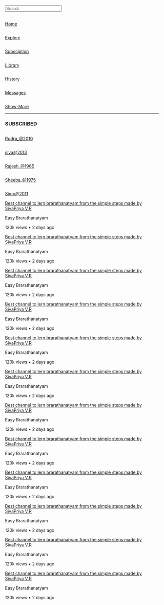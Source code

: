 <!DOCTYPE html>
<html lang="en">
<head>
    <meta charset="UTF-8">
    <meta name="viewport" content="width=device-width, initial-scale=1.0">
    <title>Video Sharing - @Vidtube__Rudraksh</title>
    <link rel="stylesheet" href="style.css">
</head>
<body>
    <nav class="flex-div">
        <div class="left flex-div">
            <img src="images/menu.png" alt="" class="menu-icon">
            <img src="images/logo.png" alt="" class="logo">
        </div>
        <div class="middle flex-div">
            <div class="search-box flex-div">
                <input type="text" placeholder="Search" />
                <img src="images/search.png" alt="" />
            </div>
            <img src="images/voice-search.png" alt="" class="mic-icon">
        </div>
        <div class="right flex-div">
            <img src="images/upload.png" alt="">
            <img src="images/more.png" alt="">
            <img src="images/notification.png" alt="">
            <img src="images/Jack.png" class="user-icon" alt="">
        </div>
    </nav>
    <!------------------- slidebar----------------- -->
    <div class="slidebar">
        <div class="shortcut-link">
            <a href="#"><img src="images/home.png" alt=""><p>Home</p></a>
            <a href="#"><img src="images/explore.png" alt=""><p>Explore</p></a>
            <a href="#"><img src="images/subscriprion.png" alt=""><p>Subsciption</p></a>
            <a href="#"><img src="images/library.png" alt=""><p>Library</p></a>
            <a href="#"><img src="images/history.png" alt=""><p>History</p></a>
            <a href="#"><img src="images/messages.png" alt=""><p>Messages</p></a>
            <a href="#"><img src="images/show-more.png" alt=""><p>Show-More</p></a>
            <hr>
        </div>
        <div class="subscribed-list">
            <h3>SUBSCRIBED</h3>
            <a href="#"><img src="images/Jack.png" alt=""><p>Rudra_@2010</p></a>
            <a href="#"><img src="images/simon.png" alt=""><p>siva@2013</p></a>
            <a href="#"><img src="images/tom.png" alt=""><p>Rajesh_@1965</p></a>
            <a href="#"><img src="images/megan.png" alt=""><p>Sheeba_@1975</p></a>
            <a href="#"><img src="images/cameron.png" alt=""><p>Simo@2011</p></a>
        </div>
    </div>
    <!------------------- main----------------- -->
    <div class="container">
        <div class="banner">
            <img src="images/banner.png" alt="">
        </div>
        <div class="list-container">
            <div class="vid-list">
                <a href="play-video.html"><img src="images/thumbnail1.png" alt="" class="thumbnail1"></a>
                <div class="flex-div">
                    <img src="images/Jack.png" alt="">
                    <div class="vid-info">
                        <a href="#">Best channel to lern brarathanatyam from the simple steps made 
                            by SivaPriya V.R</a>
                        <p>Easy Brarathanatyam</p>
                        <p>120k views &bull; 2 days ago</p>
                    </div>
                </div>
            </div>
            <div class="vid-list">
                <a href="play-video.html"><img src="images/thumbnail2.png" alt="" class="thumbnail1"></a>
                <div class="flex-div">
                    <img src="images/Jack.png" alt="">
                    <div class="vid-info">
                        <a href="#">Best channel to lern brarathanatyam from the simple steps made 
                            by SivaPriya V.R</a>
                        <p>Easy Brarathanatyam</p>
                        <p>120k views &bull; 2 days ago</p>
                    </div>
                </div>
            </div>
            <div class="vid-list">
                <a href="play-video.html"><img src="images/thumbnail3.png" alt="" class="thumbnail1"></a>
                <div class="flex-div">
                    <img src="images/Jack.png" alt="">
                    <div class="vid-info">
                        <a href="#">Best channel to lern brarathanatyam from the simple steps made 
                            by SivaPriya V.R</a>
                        <p>Easy Brarathanatyam</p>
                        <p>120k views &bull; 2 days ago</p>
                    </div>
                </div>
            </div>
            <div class="vid-list">
                <a href="play-video.html"><img src="images/thumbnail4.png" alt="" class="thumbnail1"></a>
                <div class="flex-div">
                    <img src="images/Jack.png" alt="">
                    <div class="vid-info">
                        <a href="#">Best channel to lern brarathanatyam from the simple steps made 
                            by SivaPriya V.R</a>
                        <p>Easy Brarathanatyam</p>
                        <p>120k views &bull; 2 days ago</p>
                    </div>
                </div>
            </div>
            <div class="vid-list">
                <a href="play-video.html"><img src="images/thumbnail5.png" alt="" class="thumbnail1"></a>
                <div class="flex-div">
                    <img src="images/Jack.png" alt="">
                    <div class="vid-info">
                        <a href="#">Best channel to lern brarathanatyam from the simple steps made 
                            by SivaPriya V.R</a>
                        <p>Easy Brarathanatyam</p>
                        <p>120k views &bull; 2 days ago</p>
                    </div>
                </div>
            </div>
            <div class="vid-list">
                <a href="play-video.html"><img src="images/thumbnail6.png" alt="" class="thumbnail1"></a>
                <div class="flex-div">
                    <img src="images/Jack.png" alt="">
                    <div class="vid-info">
                        <a href="#">Best channel to lern brarathanatyam from the simple steps made 
                            by SivaPriya V.R</a>
                        <p>Easy Brarathanatyam</p>
                        <p>120k views &bull; 2 days ago</p>
                    </div>
                </div>
            </div>
            <div class="vid-list">
                <a href="play-video.html"><img src="images/thumbnail7.png" alt="" class="thumbnail1"></a>
                <div class="flex-div">
                    <img src="images/Jack.png" alt="">
                    <div class="vid-info">
                        <a href="#">Best channel to lern brarathanatyam from the simple steps made 
                            by SivaPriya V.R</a>
                        <p>Easy Brarathanatyam</p>
                        <p>120k views &bull; 2 days ago</p>
                    </div>
                </div>
            </div>
            <div class="vid-list">
                <a href="play-video.html"><img src="images/thumbnail8.png" alt="" class="thumbnail1"></a>
                <div class="flex-div">
                    <img src="images/Jack.png" alt="">
                    <div class="vid-info">
                        <a href="#">Best channel to lern brarathanatyam from the simple steps made 
                            by SivaPriya V.R</a>
                        <p>Easy Brarathanatyam</p>
                        <p>120k views &bull; 2 days ago</p>
                    </div>
                </div>
            </div>
            <div class="vid-list">
                <a href="play-video.html"><img src="images/thumbnail7.png" alt="" class="thumbnail1"></a>
                <div class="flex-div">
                    <img src="images/Jack.png" alt="">
                    <div class="vid-info">
                        <a href="#">Best channel to lern brarathanatyam from the simple steps made 
                            by SivaPriya V.R</a>
                        <p>Easy Brarathanatyam</p>
                        <p>120k views &bull; 2 days ago</p>
                    </div>
                </div>
            </div>
            <div class="vid-list">
                <a href="play-video.html"><img src="images/thumbnail1.png" alt="" class="thumbnail1"></a>
                <div class="flex-div">
                    <img src="images/Jack.png" alt="">
                    <div class="vid-info">
                        <a href="#">Best channel to lern brarathanatyam from the simple steps made 
                            by SivaPriya V.R</a>
                        <p>Easy Brarathanatyam</p>
                        <p>120k views &bull; 2 days ago</p>
                    </div>
                </div>
            </div>
            <div class="vid-list">
                <a href="play-video.html"><img src="images/thumbnail2.png" alt="" class="thumbnail1"></a>
                <div class="flex-div">
                    <img src="images/Jack.png" alt="">
                    <div class="vid-info">
                        <a href="#">Best channel to lern brarathanatyam from the simple steps made 
                            by SivaPriya V.R</a>
                        <p>Easy Brarathanatyam</p>
                        <p>120k views &bull; 2 days ago</p>
                    </div>
                </div>
            </div>
            <div class="vid-list">
                <a href="play-video.html"><img src="images/thumbnail3.png" alt="" class="thumbnail1"></a>
                <div class="flex-div">
                    <img src="images/Jack.png" alt="">
                    <div class="vid-info">
                        <a href="#">Best channel to lern brarathanatyam from the simple steps made 
                            by SivaPriya V.R</a>
                        <p>Easy Brarathanatyam</p>
                        <p>120k views &bull; 2 days ago</p>
                    </div>
                </div>
            </div>
        </div>
    </div>
    </div>


<script src="script.js"></script>
</body>
</html>
